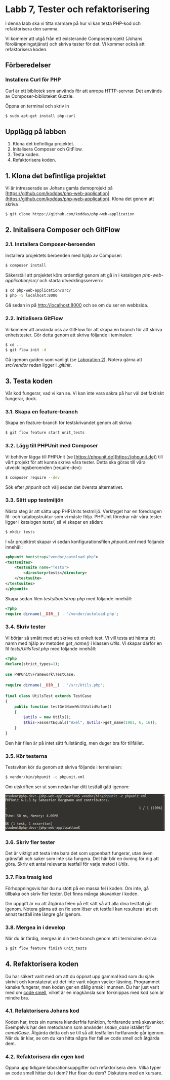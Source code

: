 # Labb 7, Tester och refaktorisering

I denna labb ska vi titta närmare på hur vi kan testa PHP-kod och refaktorisera den samma.

Vi kommer att utgå från ett existerande Composerprojekt (Johans förolämpningstjänst) och skriva tester för det. Vi kommer också att refaktorisera koden.

## Förberedelser

### Installera Curl för PHP

Curl är ett bibliotek som används för att anropa HTTP-servrar. Det används av Composer-biblioteket Guzzle.

Öppna en terminal och skriv in

```bash
$ sudo apt-get install php-curl
```

## Upplägg på labben

1. Klona det befintliga projektet.
2. Initalisera Composer och GitFlow.
3. Testa koden.
4. Refaktorisera koden.

## 1. Klona det befintliga projektet

Vi är intresserade av Johans gamla demoprojekt på [https://github.com/koddas/php-web-application](https://github.com/koddas/php-web-application). Klona det genom att skriva

```bash
$ git clone https://github.com/koddas/php-web-application
```

## 2. Initalisera Composer och GitFlow

### 2.1. Installera Composer-beroenden

Installera projektets beroenden med hjälp av Composer:

```bash
$ composer install
```

Säkerställ att projektet körs ordentligt genom att gå in i katalogen *php-web-application/src/* och starta utvecklingsservern:

```bash
$ cd php-web-application/src/
$ php -S localhost:8000
```

Gå sedan in på [http://localhost:8000](http://localhost:8000) och se om du ser en webbsida.

### 2.2. Initialisera GitFlow

Vi kommer att använda oss av GitFlow för att skapa en branch för att skriva enhetstester. Gör detta genom att skriva följande i teminalen:

```bash
$ cd ..
$ git flow init -d
```

Gå igenom guiden som vanligt (se [Laboration 2](https://github.com/mah-dv/da287a-vt17/blob/master/Labs/2/git.md)). Notera gärna att *src/vendor* redan ligger i *.gitinit*.

## 3. Testa koden

Vår kod fungerar, vad vi kan se. Vi kan inte vara säkra på hur väl det faktiskt fungerar, dock.

### 3.1. Skapa en feature-branch

Skapa en feature-branch för testskrivandet genom att skriva

```bash
$ git flow feature start unit_tests
```

### 3.2. Lägg till PHPUnit med Composer

Vi behöver lägga till PHPUnit (se [https://phpunit.de](https://phpunit.de)) till vårt projekt för att kunna skriva våra tester. Detta ska göras till våra utvecklingsberoenden (require-dev):

```bash
$ composer require --dev
```

Sök efter *phpunit* och välj sedan det översta alternativet.

### 3.3. Sätt upp testmiljön

Nästa steg är att sätta upp PHPUnits testmiljö. Verktyget har en föredragen fil- och katalogstruktur som vi måste följa. PHPUnit föredrar när våra tester ligger i katalogen *tests/*, så vi skapar en sådan:

```bash
$ mkdir tests
```

I vår projektrot skapar vi sedan konfigurationsfilen *phpunit.xml* med följande innehåll:

```xml
<phpunit bootstrap="vendor/autoload.php">
<testsuites>
    <testsuite name="Tests">
        <directory>tests</directory>
    </testsuite>
</testsuites>
</phpunit>
```

Skapa sedan filen *tests/bootstrap.php* med följande innehåll:

```php
<?php
require dirname(__DIR__) . '/vendor/autoload.php';
```

### 3.4. Skriv tester

Vi börjar så smått med att skriva ett enkelt test. Vi vill testa att hämta ett namn med hjälp av metoden *get_name()* i klassen *Utils*. Vi skapar därför en fil *tests/UtilsTest.php* med följande innehåll:

```php
<?php
declare(strict_types=1);

use PHPUnit\Framework\TestCase;

require dirname(__DIR__) . '/src/Utils.php';

final class UtilsTest extends TestCase
{
    public function testGetNameWithValidValue()
    {
        $utils = new Utils();
        $this->assertEquals("Axel", $utils->get_name(1981, 6, 16));
    }
}

```

Den här filen är på intet sätt fullständig, men duger bra för tillfället.

### 3.5. Kör testerna

Testsviten kör du genom att skriva följande i terminalen:

```bash
$ vendor/bin/phpunit -c phpunit.xml
```

Om utskriften ser ut som nedan har ditt testfall gått igenom:

![Utskrift från PHPUnit](passed_tests.png)

### 3.6. Skriv fler tester

Det är viktigt att testa inte bara det som uppenbart fungerar, utan även gränsfall och saker som inte ska fungera. Det här blir en övning för dig att göra. Skriv ett antal relevanta testfall för varje metod i *Utils*.

### 3.7. Fixa trasig kod

Förhoppningsvis har du nu stött på en massa fel i koden. Om inte, gå tillbaka och skriv fler tester. Det finns många skavanker i koden.

Din uppgift är nu att åtgärda felen på ett sätt så att alla dina testfall går igenom. Notera gärna att en fix som löser ett testfall kan resultera i att ett annat testfall inte längre går igenom.

### 3.8. Mergea in i develop

När du är färdig, mergea in din test-branch genom att i terminalen skriva:

```bash
$ git flow feature finish unit_tests
```

## 4. Refaktorisera koden

Du har säkert varit med om att du öppnat upp gammal kod som du själv skrivit och konstaterat att det inte varit någon vacker läsning. Programmet kanske fungerar, men koden ger en dålig smak i munnen. Du har just varit med om [code smell](https://en.wikipedia.org/wiki/Code_smell), vilket är en magkänsla som förknippas med kod som är mindre bra.

### 4.1. Refaktorisera Johans kod

Koden har, trots sin numera klanderfria funktion, fortfarande små skavanker. Exempelvis har den metodnamn som använder *snake_case* istället för *camelCase*. Åtgärda detta och se till så att testfallen fortfarande går igenom. När du är klar, se om du kan hitta några fler fall av code smell och åtgärda dem.

### 4.2. Refaktorisera din egen kod

Öppna upp tidigare laborationsuppgifter och refaktorisera dem. Vilka typer av code smell hittar du i dem? Hur fixar du dem? Diskutera med en kursare.
